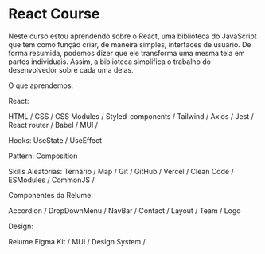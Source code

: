 # React Course

Neste curso estou aprendendo sobre o React, uma biblioteca do JavaScript que tem como função criar, de maneira simples, interfaces de usuário. De forma resumida, podemos dizer que ele transforma uma mesma tela em partes individuais. Assim, a biblioteca simplifica o trabalho do desenvolvedor sobre cada uma delas.

O que aprendemos:

React:

HTML / CSS /
CSS Modules / Styled-components / Tailwind /
Axios /
Jest /
React router /
Babel /
MUI /

Hooks:
UseState /
UseEffect

Pattern:
Composition

Skills Aleatórias:
Ternário /
Map /
Git /
GitHub /
Vercel /
Clean Code /
ESModules /
CommonJS /

Componentes da Relume:

Accordion /
DropDownMenu /
NavBar /
Contact /
Layout /
Team /
Logo


Design:

Relume Figma Kit /
MUI /
Design System /
